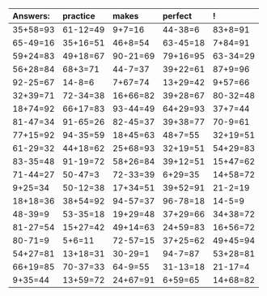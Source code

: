 | Answers: | practice | makes | perfect | ! |
| :--- | :--- | :--- | :--- | :--- |
| 35+58=93 | 61-12=49 | 9+7=16 | 44-38=6 | 83+8=91 | 
| 65-49=16 | 35+16=51 | 46+8=54 | 63-45=18 | 7+84=91 | 
| 59+24=83 | 49+18=67 | 90-21=69 | 79+16=95 | 63-34=29 | 
| 56+28=84 | 68+3=71 | 44-7=37 | 39+22=61 | 87+9=96 | 
| 92-25=67 | 14-8=6 | 7+67=74 | 13+29=42 | 9+57=66 | 
| 32+39=71 | 72-34=38 | 16+66=82 | 39+28=67 | 80-32=48 | 
| 18+74=92 | 66+17=83 | 93-44=49 | 64+29=93 | 37+7=44 | 
| 81-47=34 | 91-65=26 | 82-45=37 | 39+38=77 | 70-9=61 | 
| 77+15=92 | 94-35=59 | 18+45=63 | 48+7=55 | 32+19=51 | 
| 61-29=32 | 44+18=62 | 25+68=93 | 32+19=51 | 54+29=83 | 
| 83-35=48 | 91-19=72 | 58+26=84 | 39+12=51 | 15+47=62 | 
| 71-44=27 | 50-47=3 | 72-33=39 | 6+29=35 | 14+58=72 | 
| 9+25=34 | 50-12=38 | 17+34=51 | 39+52=91 | 21-2=19 | 
| 18+18=36 | 38+54=92 | 94-57=37 | 96-78=18 | 14-5=9 | 
| 48-39=9 | 53-35=18 | 19+29=48 | 37+29=66 | 34+38=72 | 
| 81-27=54 | 15+27=42 | 49+14=63 | 24+59=83 | 16+56=72 | 
| 80-71=9 | 5+6=11 | 72-57=15 | 37+25=62 | 49+45=94 | 
| 54+27=81 | 13+18=31 | 30-29=1 | 94-7=87 | 53+28=81 | 
| 66+19=85 | 70-37=33 | 64-9=55 | 31-13=18 | 21-17=4 | 
| 9+35=44 | 13+59=72 | 24+67=91 | 6+59=65 | 14+68=82 | 
